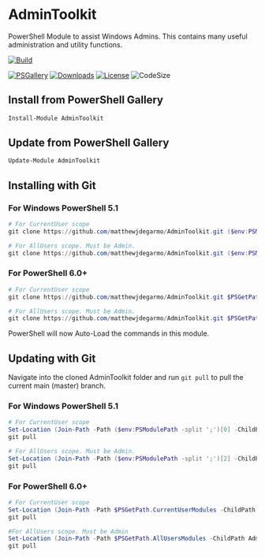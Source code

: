 # AdminToolkit
PowerShell Module to assist Windows Admins. This contains many useful administration and utility functions.

<!-- [![Build Status](https://dev.azure.com/matthewjdegarmo/AdminToolkit/_apis/build/status/matthewjdegarmo.AdminToolkit?branchName=master)](https://dev.azure.com/matthewjdegarmo/AdminToolkit/_build/latest?definitionId=1&branchName=master) -->
[![Build](https://github.com/matthewjdegarmo/AdminToolkit/workflows/Build%20and%20Publish/badge.svg)](https://github.com/matthewjdegarmo/AdminToolkit/actions?query=workflow%3A%22Build+%2B+and+%2B+Publish%22)
<!-- [![Codacy Badge](https://app.codacy.com/project/badge/Grade/7032f1ab572241609ef3fc4e516352d1)](https://www.codacy.com/manual/matthewjdegarmo/AdminToolkit?utm_source=github.com&amp;utm_medium=referral&amp;utm_content=matthewjdegarmo/AdminToolkit&amp;utm_campaign=Badge_Grade) -->
[![PSGallery](https://img.shields.io/powershellgallery/v/AdminToolkit?color=G&label=PowerShell%20Gallery)](https://www.powershellgallery.com/packages/AdminToolkit/)
[![Downloads](https://img.shields.io/powershellgallery/dt/AdminToolkit?label=Downloads)](https://www.powershellgallery.com/packages/AdminToolkit/)
[![License](https://img.shields.io/github/license/matthewjdegarmo/AdminToolkit?color=g&label=License)](https://github.com/matthewjdegarmo/AdminToolkit/blob/master/LICENSE)
![CodeSize](https://img.shields.io/github/languages/code-size/matthewjdegarmo/AdminToolkit?label=Code%20Size)
<!--
[![Known Vulnerabilities](https://snyk.io/test/github/dwyl/hapi-auth-jwt2/badge.svg)](https://snyk.io/test/github/matthewjdegarmo/HelpDesk)
-->
## Install from PowerShell Gallery
```powershell
Install-Module AdminToolkit
```
## Update from PowerShell Gallery
```powershell
Update-Module AdminToolkit
```

## Installing with Git
### For Windows PowerShell 5.1
```powershell
# For CurrentUser scope
git clone https://github.com/matthewjdegarmo/AdminToolkit.git ($env:PSModulePath -split ';')[0]

# For AllUsers scope. Must be Admin.
git clone https://github.com/matthewjdegarmo/AdminToolkit.git ($env:PSModulePath -split ';')[2]
```
### For PowerShell 6.0+
```powershell
# For CurrentUser scope
git clone https://github.com/matthewjdegarmo/AdminToolkit.git $PSGetPath.CurrentUserModules

# For AllUsers scope. Must be Admin.
git clone https://github.com/matthewjdegarmo/AdminToolkit.git $PSGetPath.AllUsersModules
```

PowerShell will now Auto-Load the commands in this module.

## Updating with Git
Navigate into the cloned AdminToolkit folder and run `git pull` to pull the current main (master) branch.
### For Windows PowerShell 5.1
```powershell
# For CurrentUser scope
Set-Location (Join-Path -Path ($env:PSModulePath -split ';')[0] -ChildPath AdminToolkit)
git pull

# For AllUsers scope. Must be Admin.
Set-Location (Join-Path -Path ($env:PSModulePath -split ';')[2] -ChildPath AdminToolkit)
git pull
```
### For PowerShell 6.0+
```powershell
# For CurrentUser scope
Set-Location (Join-Path -Path $PSGetPath.CurrentUserModules -ChildPath AdminToolkit)
git pull

#For AllUsers scope. Must be Admin
Set-Location (Join-Path -Path $PSGetPath.AllUsersModules -ChildPath AdminToolkit)
git pull
```

